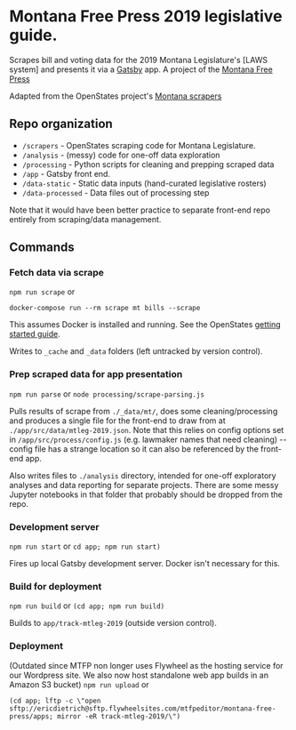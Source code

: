 # Montana Free Press 2019 legislative guide.

Scrapes bill and voting data for the 2019 Montana Legislature's [LAWS system] and presents it via a [Gatsby](http://gatsbyjs.org/) app. A project of the [Montana Free Press](htpps://montanafreepress.org)

Adapted from the OpenStates project's [Montana scrapers](https://github.com/openstates/openstates-scrapers)

## Repo organization

- `/scrapers` - OpenStates scraping code for Montana Legislature.
- `/analysis` - (messy) code for one-off data exploration
- `/processing` - Python scripts for cleaning and prepping scraped data
- `/app` - Gatsby front end.
- `/data-static` - Static data inputs (hand-curated legislative rosters)
- `/data-processed` - Data files out of processing step

Note that it would have been better practice to separate front-end repo entirely from scraping/data management.


## Commands

### Fetch data via scrape
```npm run scrape```
or
```
docker-compose run --rm scrape mt bills --scrape
```
This assumes Docker is installed and running. See the OpenStates [getting started guide](https://docs.openstates.org/en/latest/contributing/getting-started.html).

Writes to `_cache` and `_data` folders (left untracked by version control). 

### Prep scraped data for app presentation
```npm run parse```
or
```node processing/scrape-parsing.js```

Pulls results of scrape from `./_data/mt/`, does some cleaning/processing and produces a single file for the front-end to draw from at `./app/src/data/mtleg-2019.json`. Note that this relies on config options set in  `/app/src/process/config.js` (e.g. lawmaker names that need cleaning) -- config file has a strange location so it can also be referenced by the front-end app.

Also writes files to `./analysis` directory, intended for one-off exploratory analyses and data reporting for separate projects. There are some messy Jupyter notebooks in that folder that probably should be dropped from the repo.

### Development server
```npm run start```
or
```cd app; npm run start)```

Fires up local Gatsby development server. Docker isn't necessary for this.

### Build for deployment
```npm run build``` or ```(cd app; npm run build)```

Builds to `app/track-mtleg-2019` (outside version control).

### Deployment
(Outdated since MTFP non longer uses Flywheel as the hosting service for our Wordpress site. We also now host standalone web app builds in an Amazon S3 bucket)
```npm run upload```
or 
```
(cd app; lftp -c \"open sftp://ericdietrich@sftp.flywheelsites.com/mtfpeditor/montana-free-press/apps; mirror -eR track-mtleg-2019/\")
```